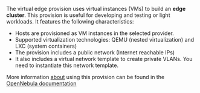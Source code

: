 The virtual edge provision uses virtual instances (VMs) to build an **edge cluster**. This provision is useful for developing and testing or light workloads. It features the following characteristics:

* Hosts are provisioned as VM instances in the selected provider.
* Supported virtualization technologies: QEMU (nested virtualization) and LXC (system containers)
* The provision includes a public network (Internet reachable IPs)
* It also includes a virtual network template to create private VLANs. You need to instantiate this network template.

More information [about](about) using this provision can be found in the [OpenNebula documentation](https://opennebula.io)
